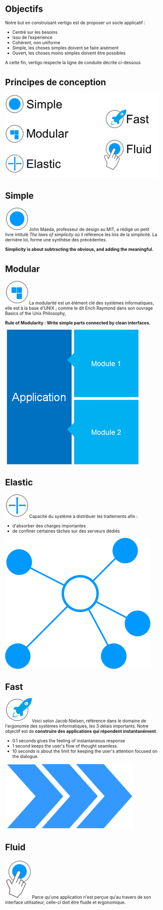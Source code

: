 # Objectifs
Notre but en construisant vertigo est de proposer un socle applicatif :

* Centré sur les besoins
* Issu de l’expérience
* Cohérent, non uniforme
* Simple, les choses simples doivent se faire aisément
* Ouvert, les choses moins simples doivent être possibles

A cette fin, vertigo respecte la ligne de conduite décrite ci-dessous

# Principes de conception

![](./images/designPrinciples.png)

# Simple
![](./images/simple-icon.png)John Maeda, professeur de design au MIT, a rédigé un petit livre intitulé *The laws of simplicity* où il référence les lois de la simplicité. La dernière loi, forme une synthèse des précédentes.

**Simplicity is about subtracting the obvious, and adding the meaningful.**

# Modular
![](./images/modular-icon.png)La modularité est un élément clé des systèmes informatiques, elle est à la base d'UNIX ; comme le dit Erich Raymond dans son ouvrage Basics of the Unix Philosophy,

**Rule of Modularity : Write simple parts connected by clean interfaces.** 

![](./images/modularity.png)

# Elastic
![](./images/elastic-icon.png)Capacité du système à distribuer les traitements afin :

* d'absorber des charges importantes
* de confiner certaines tâches sur des serveurs dédiés

![](./images/elastic.png)

# Fast
![](./images/fast-icon.png)Voici selon Jacob Nielsen, référence dans le domaine de l'ergonomie des systèmes informatiques, les 3 délais importants. Notre objectif est de **construire des applications qui répondent instantanément**.

* 0.1 seconds gives the feeling of instantaneous response
* 1 second keeps the user's flow of thought seamless.
* 10 seconds is about the limit for keeping the user's attention focused on the dialogue.

![](./images/fast.png)

# Fluid
![](./images/fluid-icon.png)Parce qu'une application n'est perçue qu'au travers de son interface utilisateur, celle-ci doit être fluide et ergonomique.
